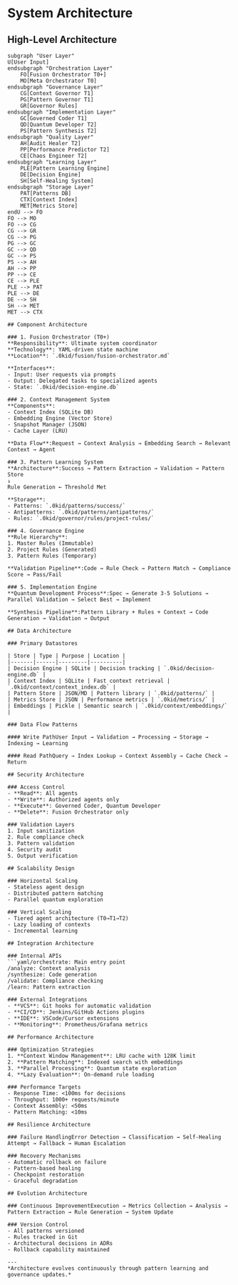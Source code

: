 # System Architecture

## High-Level Architecture

```mermaidgraph TB
subgraph "User Layer"
U[User Input]
endsubgraph "Orchestration Layer"
    FO[Fusion Orchestrator T0+]
    MO[Meta Orchestrator T0]
endsubgraph "Governance Layer"
    CG[Context Governor T1]
    PG[Pattern Governor T1]
    GR[Governor Rules]
endsubgraph "Implementation Layer"
    GC[Governed Coder T1]
    QD[Quantum Developer T2]
    PS[Pattern Synthesis T2]
endsubgraph "Quality Layer"
    AH[Audit Healer T2]
    PP[Performance Predictor T2]
    CE[Chaos Engineer T2]
endsubgraph "Learning Layer"
    PLE[Pattern Learning Engine]
    DE[Decision Engine]
    SH[Self-Healing System]
endsubgraph "Storage Layer"
    PAT[Patterns DB]
    CTX[Context Index]
    MET[Metrics Store]
endU --> FO
FO --> MO
FO --> CG
CG --> GR
CG --> PG
PG --> GC
GC --> QD
GC --> PS
PS --> AH
AH --> PP
PP --> CE
CE --> PLE
PLE --> PAT
PLE --> DE
DE --> SH
SH --> MET
MET --> CTX

## Component Architecture

### 1. Fusion Orchestrator (T0+)
**Responsibility**: Ultimate system coordinator  
**Technology**: YAML-driven state machine  
**Location**: `.0kid/fusion/fusion-orchestrator.md`  

**Interfaces**:
- Input: User requests via prompts
- Output: Delegated tasks to specialized agents
- State: `.0kid/decision-engine.db`

### 2. Context Management System
**Components**:
- Context Index (SQLite DB)
- Embedding Engine (Vector Store)
- Snapshot Manager (JSON)
- Cache Layer (LRU)

**Data Flow**:Request → Context Analysis → Embedding Search → Relevant Context → Agent

### 3. Pattern Learning System
**Architecture**:Success → Pattern Extraction → Validation → Pattern Store
↓
Rule Generation ← Threshold Met

**Storage**:
- Patterns: `.0kid/patterns/success/`
- Antipatterns: `.0kid/patterns/antipatterns/`
- Rules: `.0kid/governor/rules/project-rules/`

### 4. Governance Engine
**Rule Hierarchy**:
1. Master Rules (Immutable)
2. Project Rules (Generated)
3. Pattern Rules (Temporary)

**Validation Pipeline**:Code → Rule Check → Pattern Match → Compliance Score → Pass/Fail

### 5. Implementation Engine
**Quantum Development Process**:Spec → Generate 3-5 Solutions → Parallel Validation → Select Best → Implement

**Synthesis Pipeline**:Pattern Library + Rules + Context → Code Generation → Validation → Output

## Data Architecture

### Primary Datastores

| Store | Type | Purpose | Location |
|-------|------|---------|----------|
| Decision Engine | SQLite | Decision tracking | `.0kid/decision-engine.db` |
| Context Index | SQLite | Fast context retrieval | `.0kid/context/context_index.db` |
| Pattern Store | JSON/MD | Pattern library | `.0kid/patterns/` |
| Metrics Store | JSON | Performance metrics | `.0kid/metrics/` |
| Embeddings | Pickle | Semantic search | `.0kid/context/embeddings/` |

### Data Flow Patterns

#### Write PathUser Input → Validation → Processing → Storage → Indexing → Learning

#### Read PathQuery → Index Lookup → Context Assembly → Cache Check → Return

## Security Architecture

### Access Control
- **Read**: All agents
- **Write**: Authorized agents only
- **Execute**: Governed Coder, Quantum Developer
- **Delete**: Fusion Orchestrator only

### Validation Layers
1. Input sanitization
2. Rule compliance check
3. Pattern validation
4. Security audit
5. Output verification

## Scalability Design

### Horizontal Scaling
- Stateless agent design
- Distributed pattern matching
- Parallel quantum exploration

### Vertical Scaling
- Tiered agent architecture (T0→T1→T2)
- Lazy loading of contexts
- Incremental learning

## Integration Architecture

### Internal APIs
```yaml/orchestrate: Main entry point
/analyze: Context analysis
/synthesize: Code generation
/validate: Compliance checking
/learn: Pattern extraction

### External Integrations
- **VCS**: Git hooks for automatic validation
- **CI/CD**: Jenkins/GitHub Actions plugins
- **IDE**: VSCode/Cursor extensions
- **Monitoring**: Prometheus/Grafana metrics

## Performance Architecture

### Optimization Strategies
1. **Context Window Management**: LRU cache with 128K limit
2. **Pattern Matching**: Indexed search with embeddings
3. **Parallel Processing**: Quantum state exploration
4. **Lazy Evaluation**: On-demand rule loading

### Performance Targets
- Response Time: <100ms for decisions
- Throughput: 1000+ requests/minute
- Context Assembly: <50ms
- Pattern Matching: <10ms

## Resilience Architecture

### Failure HandlingError Detection → Classification → Self-Healing Attempt → Fallback → Human Escalation

### Recovery Mechanisms
- Automatic rollback on failure
- Pattern-based healing
- Checkpoint restoration
- Graceful degradation

## Evolution Architecture

### Continuous ImprovementExecution → Metrics Collection → Analysis → Pattern Extraction → Rule Generation → System Update

### Version Control
- All patterns versioned
- Rules tracked in Git
- Architectural decisions in ADRs
- Rollback capability maintained

---
*Architecture evolves continuously through pattern learning and governance updates.*
